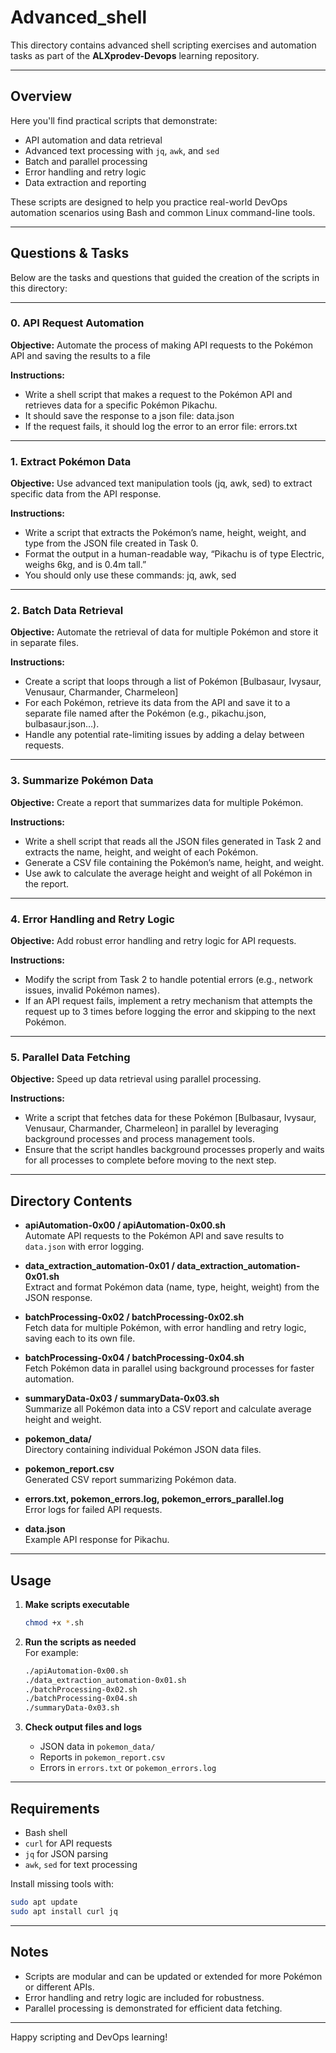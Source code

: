 # Advanced_shell

This directory contains advanced shell scripting exercises and automation tasks as part of the **ALXprodev-Devops** learning repository.

---

## Overview

Here you'll find practical scripts that demonstrate:
- API automation and data retrieval
- Advanced text processing with `jq`, `awk`, and `sed`
- Batch and parallel processing
- Error handling and retry logic
- Data extraction and reporting

These scripts are designed to help you practice real-world DevOps automation scenarios using Bash and common Linux command-line tools.

---

## Questions & Tasks

Below are the tasks and questions that guided the creation of the scripts in this directory:

---

### 0. API Request Automation

**Objective:** Automate the process of making API requests to the Pokémon API and saving the results to a file

**Instructions:**
- Write a shell script that makes a request to the Pokémon API and retrieves data for a specific Pokémon Pikachu.
- It should save the response to a json file: data.json
- If the request fails, it should log the error to an error file: errors.txt

---

### 1. Extract Pokémon Data

**Objective:** Use advanced text manipulation tools (jq, awk, sed) to extract specific data from the API response.

**Instructions:**
- Write a script that extracts the Pokémon’s name, height, weight, and type from the JSON file created in Task 0.
- Format the output in a human-readable way, “Pikachu is of type Electric, weighs 6kg, and is 0.4m tall.”
- You should only use these commands: jq, awk, sed

---

### 2. Batch Data Retrieval

**Objective:** Automate the retrieval of data for multiple Pokémon and store it in separate files.

**Instructions:**
- Create a script that loops through a list of Pokémon [Bulbasaur, Ivysaur, Venusaur, Charmander, Charmeleon]
- For each Pokémon, retrieve its data from the API and save it to a separate file named after the Pokémon (e.g., pikachu.json, bulbasaur.json…).
- Handle any potential rate-limiting issues by adding a delay between requests.

---

### 3. Summarize Pokémon Data

**Objective:** Create a report that summarizes data for multiple Pokémon.

**Instructions:**
- Write a shell script that reads all the JSON files generated in Task 2 and extracts the name, height, and weight of each Pokémon.
- Generate a CSV file containing the Pokémon’s name, height, and weight.
- Use awk to calculate the average height and weight of all Pokémon in the report.

---

### 4. Error Handling and Retry Logic

**Objective:** Add robust error handling and retry logic for API requests.

**Instructions:**
- Modify the script from Task 2 to handle potential errors (e.g., network issues, invalid Pokémon names).
- If an API request fails, implement a retry mechanism that attempts the request up to 3 times before logging the error and skipping to the next Pokémon.

---

### 5. Parallel Data Fetching

**Objective:** Speed up data retrieval using parallel processing.

**Instructions:**
- Write a script that fetches data for these Pokémon [Bulbasaur, Ivysaur, Venusaur, Charmander, Charmeleon] in parallel by leveraging background processes and process management tools.
- Ensure that the script handles background processes properly and waits for all processes to complete before moving to the next step.

---

## Directory Contents

- **apiAutomation-0x00 / apiAutomation-0x00.sh**  
  Automate API requests to the Pokémon API and save results to `data.json` with error logging.

- **data_extraction_automation-0x01 / data_extraction_automation-0x01.sh**  
  Extract and format Pokémon data (name, type, height, weight) from the JSON response.

- **batchProcessing-0x02 / batchProcessing-0x02.sh**  
  Fetch data for multiple Pokémon, with error handling and retry logic, saving each to its own file.

- **batchProcessing-0x04 / batchProcessing-0x04.sh**  
  Fetch Pokémon data in parallel using background processes for faster automation.

- **summaryData-0x03 / summaryData-0x03.sh**  
  Summarize all Pokémon data into a CSV report and calculate average height and weight.

- **pokemon_data/**  
  Directory containing individual Pokémon JSON data files.

- **pokemon_report.csv**  
  Generated CSV report summarizing Pokémon data.

- **errors.txt, pokemon_errors.log, pokemon_errors_parallel.log**  
  Error logs for failed API requests.

- **data.json**  
  Example API response for Pikachu.

---

## Usage

1. **Make scripts executable**  
   ```bash
   chmod +x *.sh
   ```

2. **Run the scripts as needed**  
   For example:
   ```bash
   ./apiAutomation-0x00.sh
   ./data_extraction_automation-0x01.sh
   ./batchProcessing-0x02.sh
   ./batchProcessing-0x04.sh
   ./summaryData-0x03.sh
   ```

3. **Check output files and logs**  
   - JSON data in `pokemon_data/`
   - Reports in `pokemon_report.csv`
   - Errors in `errors.txt` or `pokemon_errors.log`

---

## Requirements

- Bash shell
- `curl` for API requests
- `jq` for JSON parsing
- `awk`, `sed` for text processing

Install missing tools with:
```bash
sudo apt update
sudo apt install curl jq
```

---

## Notes

- Scripts are modular and can be updated or extended for more Pokémon or different APIs.
- Error handling and retry logic are included for robustness.
- Parallel processing is demonstrated for efficient data fetching.

---

Happy scripting and DevOps learning!